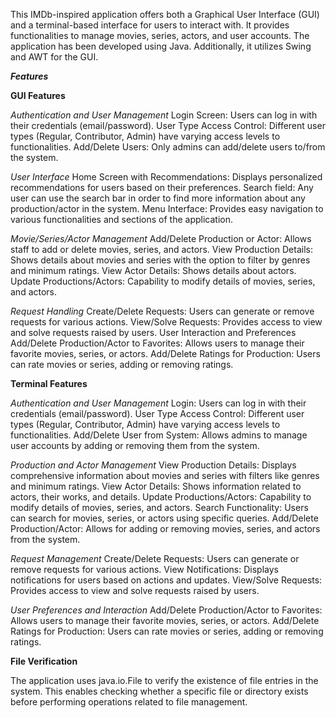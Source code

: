 This IMDb-inspired application offers both a Graphical User Interface (GUI) and a terminal-based interface for users to interact with.
It provides functionalities to manage movies, series, actors, and user accounts. The application has been developed using Java. Additionally,
it utilizes Swing and AWT for the GUI.

***Features***

**GUI Features**

  *Authentication and User Management*
Login Screen: Users can log in with their credentials (email/password).
User Type Access Control: Different user types (Regular, Contributor, Admin) have varying access levels to functionalities.
Add/Delete Users: Only admins can add/delete users to/from the system.

  *User Interface*
Home Screen with Recommendations: Displays personalized recommendations for users based on their preferences.
Search field: Any user can use the search bar in order to find more information about  any production/actor in the system.
Menu Interface: Provides easy navigation to various functionalities and sections of the application.

  *Movie/Series/Actor Management*
Add/Delete Production or Actor: Allows staff to add or delete movies, series, and actors.
View Production Details: Shows details about movies and series with the option to filter by genres and minimum ratings.
View Actor Details: Shows details about actors.
Update Productions/Actors: Capability to modify details of movies, series, and actors.

  *Request Handling*
Create/Delete Requests: Users can generate or remove requests for various actions.
View/Solve Requests: Provides access to view and solve requests raised by users.
User Interaction and Preferences
Add/Delete Production/Actor to Favorites: Allows users to manage their favorite movies, series, or actors.
Add/Delete Ratings for Production: Users can rate movies or series, adding or removing ratings.

**Terminal Features**

  *Authentication and User Management*
Login: Users can log in with their credentials (email/password).
User Type Access Control: Different user types (Regular, Contributor, Admin) have varying access levels to functionalities.
Add/Delete User from System: Allows admins to manage user accounts by adding or removing them from the system.

  *Production and Actor Management*
View Production Details: Displays comprehensive information about movies and series with filters like genres and minimum ratings.
View Actor Details: Shows information related to actors, their works, and details.
Update Productions/Actors: Capability to modify details of movies, series, and actors.
Search Functionality: Users can search for movies, series, or actors using specific queries.
Add/Delete Production/Actor: Allows for adding or removing movies, series, and actors from the system.

  *Request Management*
Create/Delete Requests: Users can generate or remove requests for various actions.
View Notifications: Displays notifications for users based on actions and updates.
View/Solve Requests: Provides access to view and solve requests raised by users.

  *User Preferences and Interaction*
Add/Delete Production/Actor to Favorites: Allows users to manage their favorite movies, series, or actors.
Add/Delete Ratings for Production: Users can rate movies or series, adding or removing ratings.

**File Verification**

The application uses java.io.File to verify the existence of file entries in the system. This enables checking whether a 
specific file or directory exists before performing operations related to file management.
